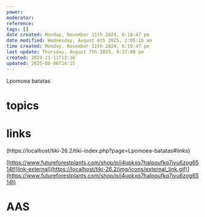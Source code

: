 ```yaml
---
power: 
moderator: 
reference: 
tags: []
date created: Monday, November 11th 2024, 6:18:47 pm
date modified: Wednesday, August 6th 2025, 2:05:18 am
time created: Monday, November 11th 2024, 6:18:47 pm
last update: Thursday, August 7th 2025, 9:27:08 pm
created: 2024-11-11T13:18
updated: 2025-08-06T14:15
---
```

Lpomoea batatas
# topics

# links
(https://localhost/tiki-26.2/tiki-index.php?page=Lpomoea-batatas#links)

[https://www.futureforestplants.com/shop/p/j4upkxq7halpoufkq7jyu6zog6514t![link-external](https://localhost/tiki-26.2/img/icons/external_link.gif)](https://www.futureforestplants.com/shop/p/j4upkxq7halpoufkq7jyu6zog6514t)

# AAS